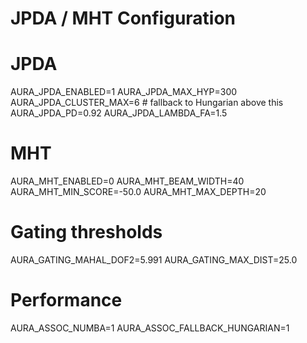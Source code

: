 # JPDA / MHT Configuration

# JPDA
AURA_JPDA_ENABLED=1
AURA_JPDA_MAX_HYP=300
AURA_JPDA_CLUSTER_MAX=6        # fallback to Hungarian above this
AURA_JPDA_PD=0.92
AURA_JPDA_LAMBDA_FA=1.5

# MHT
AURA_MHT_ENABLED=0
AURA_MHT_BEAM_WIDTH=40
AURA_MHT_MIN_SCORE=-50.0
AURA_MHT_MAX_DEPTH=20

# Gating thresholds
AURA_GATING_MAHAL_DOF2=5.991
AURA_GATING_MAX_DIST=25.0

# Performance
AURA_ASSOC_NUMBA=1
AURA_ASSOC_FALLBACK_HUNGARIAN=1
